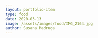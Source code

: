 ```yaml
---
layout: portfolio-item
type: food
date: 2020-03-13
image: /assets/images/food/IMG_2164.jpg
author: Susana Madruga
---
```


